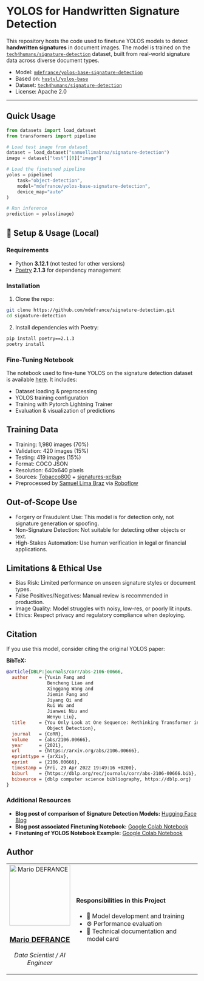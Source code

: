 # YOLOS for Handwritten Signature Detection

This repository hosts the code used to finetune YOLOS models to detect **handwritten signatures** in document images. The model is trained on the [`tech4humans/signature-detection`](https://huggingface.co/datasets/tech4humans/signature-detection) dataset, built from real-world signature data across diverse document types.

- Model: [`mdefrance/yolos-base-signature-detection`](https://huggingface.co/mdefrance/yolos-base-signature-detection)
- Based on: [`hustvl/yolos-base`](https://huggingface.co/hustvl/yolos-base)
- Dataset: [`tech4humans/signature-detection`](https://huggingface.co/datasets/tech4humans/signature-detection)
- License: Apache 2.0

---

## Quick Usage

```python
from datasets import load_dataset
from transformers import pipeline

# Load test image from dataset
dataset = load_dataset("samuellimabraz/signature-detection")
image = dataset["test"][0]["image"]

# Load the finetuned pipeline
yolos = pipeline(
    task="object-detection",
    model="mdefrance/yolos-base-signature-detection",
    device_map="auto"
)

# Run inference
prediction = yolos(image)

```

## 🔧 Setup & Usage (Local)

### Requirements

- Python **3.12.1** (not tested for other versions)
- [Poetry](https://python-poetry.org/) **2.1.3** for dependency management

### Installation

1. Clone the repo:

```bash
git clone https://github.com/mdefrance/signature-detection.git
cd signature-detection
```


2. Install dependencies with Poetry:

```bash
pip install poetry==2.1.3
poetry install
```

### Fine-Tuning Notebook

The notebook used to fine-tune YOLOS on the signature detection dataset is available [here](https://github.com/mdefrance/signature-detection/blob/main/src/fine-tuning.ipynb). It includes:

- Dataset loading & preprocessing
- YOLOS training configuration
- Training with Pytorch Lightning Trainer
- Evaluation & visualization of predictions


## Training Data

- Training: 1,980 images (70%)
- Validation: 420 images (15%)
- Testing: 419 images (15%)
- Format: COCO JSON
- Resolution: 640x640 pixels
- Sources: [Tobacco800](https://paperswithcode.com/dataset/tobacco-800) + [signatures-xc8up](https://universe.roboflow.com/roboflow-100/signatures-xc8up)
- Preprocessed by [Samuel Lima Braz](https://huggingface.co/samuellimabraz) via [Roboflow](https://roboflow.com/)

## Out-of-Scope Use
- Forgery or Fraudulent Use: This model is for detection only, not signature generation or spoofing.
- Non-Signature Detection: Not suitable for detecting other objects or text.
- High-Stakes Automation: Use human verification in legal or financial applications.

## Limitations & Ethical Use

- Bias Risk: Limited performance on unseen signature styles or document types.
- False Positives/Negatives: Manual review is recommended in production.
- Image Quality: Model struggles with noisy, low-res, or poorly lit inputs.
- Ethics: Respect privacy and regulatory compliance when deploying.

## Citation

If you use this model, consider citing the original YOLOS paper:


**BibTeX:**
```bibtex
@article{DBLP:journals/corr/abs-2106-00666,
  author    = {Yuxin Fang and
               Bencheng Liao and
               Xinggang Wang and
               Jiemin Fang and
               Jiyang Qi and
               Rui Wu and
               Jianwei Niu and
               Wenyu Liu},
  title     = {You Only Look at One Sequence: Rethinking Transformer in Vision through
               Object Detection},
  journal   = {CoRR},
  volume    = {abs/2106.00666},
  year      = {2021},
  url       = {https://arxiv.org/abs/2106.00666},
  eprinttype = {arXiv},
  eprint    = {2106.00666},
  timestamp = {Fri, 29 Apr 2022 19:49:16 +0200},
  biburl    = {https://dblp.org/rec/journals/corr/abs-2106-00666.bib},
  bibsource = {dblp computer science bibliography, https://dblp.org}
}
```

### Additional Resources 

- **Blog post of comparison of Signature Detection Models:** [Hugging Face Blog](https://huggingface.co/blog/samuellimabraz/signature-detection-model)
- **Blog post associated Finetuning Notebook:** [Google Colab Notebook](https://colab.research.google.com/drive/1wSySw_zwyuv6XSaGmkngI4dwbj-hR4ix)
- **Finetuning of YOLOS Notebook Example:** [Google Colab Notebook](https://colab.research.google.com/github/NielsRogge/Transformers-Tutorials/blob/master/YOLOS/Fine_tuning_YOLOS_for_object_detection_on_custom_dataset_(balloon).ipynb)


## **Author**

<div align="center">
  <table>
    <tr>
      <td align="center" width="160">
        <a href="https://huggingface.co/mdefrance">
          <img src="https://avatars.githubusercontent.com/u/74489838?v=4" width="160" alt="Mario DEFRANCE"/>
          <h3>Mario DEFRANCE</h3>
        </a>
        <p><i>Data Scientist / AI Engineer</i></p>
      </td>
      <td width="500">
        <h4>Responsibilities in this Project</h4>
        <ul>
          <li>🔬 Model development and training</li>
          <li>⚙️ Performance evaluation</li>
          <li>📝 Technical documentation and model card</li>
        </ul>
      </td>
    </tr>
  </table>
</div>
